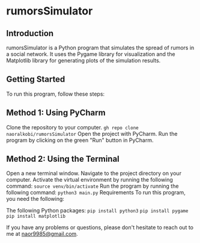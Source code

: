 # rumorsSimulator

## Introduction

rumorsSimulator is a Python program that simulates the spread of rumors in a social network. It uses the Pygame library for visualization and the Matplotlib library for generating plots of the simulation results.

## Getting Started

To run this program, follow these steps:

## Method 1: Using PyCharm

Clone the repository to your computer.
```gh repo clone naoralkobi/rumorsSimulator```
Open the project with PyCharm.
Run the program by clicking on the green "Run" button in PyCharm.

## Method 2: Using the Terminal

Open a new terminal window.
Navigate to the project directory on your computer.
Activate the virtual environment by running the following command: ```source venv/bin/activate```
Run the program by running the following command: ```python3 main.py```
Requirements
To run this program, you need the following:

The following Python packages:
```pip install python3```
```pip install pygame```
```pip install matplotlib```

If you have any problems or questions, please don't hesitate to reach out to me at naor9985@gmail.com.
